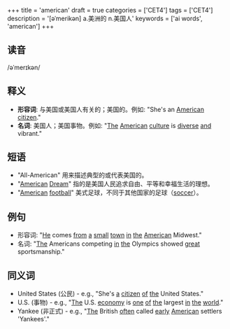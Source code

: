 +++
title = 'american'
draft = true
categories = ['CET4']
tags = ['CET4']
description = '[əˈmerikən] a.美洲的 n.美国人'
keywords = ['ai words', 'american']
+++

## 读音
/əˈmerɪkən/

## 释义
- **形容词**: 与美国或美国人有关的；美国的。例如: "She's an [American](/zh/post/american/) [citizen](/zh/post/citizen/)."
- **名词**: 美国人；美国事物。例如: "[The](/zh/post/the/) [American](/zh/post/american/) [culture](/zh/post/culture/) is [diverse](/zh/post/diverse/) [and](/zh/post/and/) vibrant."

## 短语
- "All-American" 用来描述典型的或代表美国的。
- "[American](/zh/post/american/) [Dream](/zh/post/dream/)" 指的是美国人民追求自由、平等和幸福生活的理想。
- "[American](/zh/post/american/) [football](/zh/post/football/)" 美式足球，不同于其他国家的足球（[soccer](/zh/post/soccer/)）。

## 例句
- 形容词: "[He](/zh/post/he/) comes [from](/zh/post/from/) [a](/zh/post/a/) [small](/zh/post/small/) [town](/zh/post/town/) [in](/zh/post/in/) [the](/zh/post/the/) [American](/zh/post/american/) Midwest."
- 名词: "[The](/zh/post/the/) Americans competing [in](/zh/post/in/) [the](/zh/post/the/) Olympics showed [great](/zh/post/great/) sportsmanship."

## 同义词
- United States (公民) - e.g., "She's [a](/zh/post/a/) [citizen](/zh/post/citizen/) [of](/zh/post/of/) [the](/zh/post/the/) United States."
- U.S. (事物) - e.g., "[The](/zh/post/the/) U.S. [economy](/zh/post/economy/) is [one](/zh/post/one/) [of](/zh/post/of/) [the](/zh/post/the/) largest [in](/zh/post/in/) [the](/zh/post/the/) [world](/zh/post/world/)."
- Yankee (非正式) - e.g., "[The](/zh/post/the/) British [often](/zh/post/often/) called [early](/zh/post/early/) [American](/zh/post/american/) settlers 'Yankees'."
